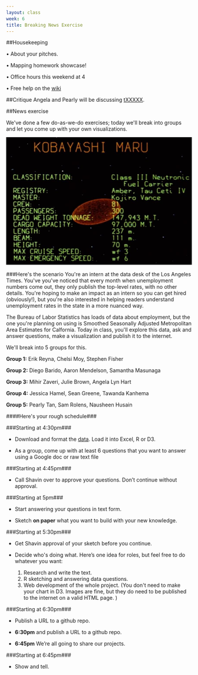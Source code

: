 ```yaml
---
layout: class
week: 6
title: Breaking News Exercise
---
```


##Housekeeping


• About your pitches.

• Mapping homework showcase!

• Office hours this weekend at 4

• Free help on the [wiki](https://github.com/shancarter/ucb-dataviz-fall-2013/wiki/Things-We-Don't-Get)

##Critique
Angela and Pearly will be discussing [tXXXXX](http://www.google.com).




##News exercise

We've done a few do-as-we-do exercises; today we'll break into groups and let you come up with your own visualizations.

<img src="kobayashi-maru.jpg">

###Here's the scenario
You're an intern at the data desk of the Los Angeles Times. You've you've noticed that every month when unemployment numbers come out, they only publish the top-level rates, with no other details. You're hoping to make an impact as an intern so you can get hired (obviously!), but you're also interested in helping readers understand unemployment rates in the state in a more nuanced way.

The Bureau of Labor Statistics has loads of data about employment, but the one you're planning on using is Smoothed Seasonally Adjusted Metropolitan Area Estimates for Calfornia. Today in class, you'll explore this data, ask and answer questions, make a visualization and publish it to the internet.

We'll break into 5 groups for this.

**Group 1:** Erik Reyna, Chelsi Moy, Stephen Fisher

**Group 2:** Diego Barido, Aaron Mendelson, Samantha Masunaga

**Group 3:** Mihir Zaveri, Julie Brown, Angela Lyn Hart

**Group 4:** Jessica Hamel, Sean Greene, Tawanda Kanhema

**Group 5:** Pearly Tan, Sam Rolens, Nausheen Husain


####Here's your rough schedule###

###Starting at 4:30pm###
- Download and format the [data](http://www.bls.gov/lau/metrossa.htm). Load it into Excel, R or D3.

- As a group, come up with at least 6 questions that you want to answer using a Google doc or raw text file

###Starting at 4:45pm###
- Call Shavin over to approve your questions. Don’t continue without approval.

###Starting at 5pm###
- Start answering your questions in text form.

- Sketch **on paper** what you want to build with your new knowledge.

###Starting at 5:30pm###
- Get Shavin approval of your sketch before you continue.

- Decide who's doing what. Here’s one idea for roles, but feel free to do whatever you want:
    1. Research and write the text.
    2. R sketching and answering data questions.
    3. Web development of the whole project. (You don't need to make your chart in D3. Images are fine, but they do need to be published to the internet on a valid HTML page. )

###Starting at 6:30pm###
- Publish a URL to a github repo.

- **6:30pm** and publish a URL to a github repo.

- **6:45pm** We’re all going to share our projects.

###Starting at 6:45pm###
- Show and tell.
